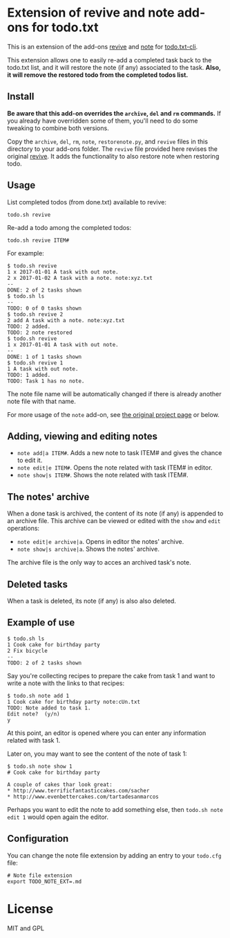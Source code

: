 # Extension of revive and note add-ons for todo.txt
This is an extension of the add-ons [revive](https://github.com/duncanje/todo.txt-revive) and [note](https://github.com/mgarrido/todo.txt-cli/tree/note/todo.actions.d) for [todo.txt-cli](https://github.com/ginatrapani/todo.txt-cli). 

This extension allows one to easily re-add a completed task back to the todo.txt list, and it will restore the note (if any) associated to the task. **Also, it will remove the restored todo from the completed todos list.**

## Install
**Be aware that this add-on overrides the `archive`, `del` and `rm` commands.** If you already have overridden some of them, you'll need to do some tweaking to combine both versions.

Copy the `archive`, `del`, `rm`, `note`, `restorenote.py`, and `revive` files in this directory to your add-ons folder. The `revive` file provided here revises the original [revive](https://github.com/duncanje/todo.txt-revive). It adds the functionality to also restore note when restoring todo. 

## Usage
List completed todos (from done.txt) available to revive:
```
todo.sh revive
```
Re-add a todo among the completed todos:
```
todo.sh revive ITEM#
```
For example:

```
$ todo.sh revive  
1 x 2017-01-01 A task with out note.  
2 x 2017-01-02 A task with a note. note:xyz.txt  
--  
DONE: 2 of 2 tasks shown  
$ todo.sh ls  
--  
TODO: 0 of 0 tasks shown 
$ todo.sh revive 2  
2 add A task with a note. note:xyz.txt  
TODO: 2 added.  
TODO: 2 note restored  
$ todo.sh revive  
1 x 2017-01-01 A task with out note.  
--  
DONE: 1 of 1 tasks shown  
$ todo.sh revive 1  
1 A task with out note.  
TODO: 1 added.  
TODO: Task 1 has no note.  
```

The note file name will be automatically changed if there is already another note file with that name.

For more usage of the `note` add-on, see [the original project page](https://github.com/mgarrido/todo.txt-cli/tree/note/todo.actions.d) or below.

## Adding, viewing and editing notes

* `note add|a ITEM#`. Adds a new note to task ITEM# and gives the chance to edit it.
* `note edit|e ITEM#`. Opens the note related with task ITEM# in editor.
* `note show|s ITEM#`. Shows the note related with task ITEM#.

## The notes' archive

When a done task is archived, the content of its note (if any) is appended to an archive file. This archive can be viewed or edited with the `show` and `edit` operations:

* `note edit|e archive|a`. Opens in editor the notes' archive.
* `note show|s archive|a`. Shows the notes' archive.

The archive file is the only way to acces an archived task's note.

## Deleted tasks

When a task is deleted, its note (if any) is also also deleted.

## Example of use

	$ todo.sh ls
	1 Cook cake for birthday party
	2 Fix bicycle
	--
	TODO: 2 of 2 tasks shown
	
Say you're collecting recipes to prepare the cake from task 1 and want to write a note with the links to that recipes:

	$ todo.sh note add 1
	1 Cook cake for birthday party note:cUn.txt
	TODO: Note added to task 1.
	Edit note?  (y/n)
	y

At this point, an editor is opened where you can enter any information related with task 1.

Later on, you may want to see the content of the note of task 1:

	$ todo.sh note show 1
	# Cook cake for birthday party

	A couple of cakes thar look great:
	* http://www.terrificfantasticcakes.com/sacher
	* http://www.evenbettercakes.com/tartadesanmarcos

Perhaps you want to edit the note to add something else, then `todo.sh note edit 1` would open again the editor.

## Configuration

You can change the note file extension by adding an entry to your `todo.cfg` file:

```
# Note file extension
export TODO_NOTE_EXT=.md
```
# License
MIT and GPL

